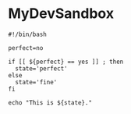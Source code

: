
# MyDevSandbox

  ```shell
  #!/bin/bash

  perfect=no

  if [[ ${perfect} == yes ]] ; then
    state='perfect'
  else
    state='fine'
  fi

  echo "This is ${state}."
  ```
